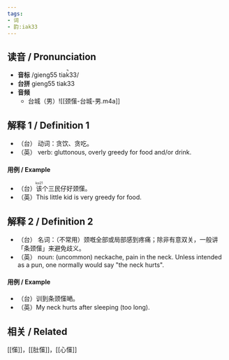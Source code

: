 ```yaml
---
tags:
- 词
- 韵:iak33
---
```


## __读音__ / Pronunciation

- __音标__ /gieng55 tiak̚33/
- __台拼__ gieng55 tiak33
- __音频__
	- 台城（男）![[颈憡-台城-男.m4a]]
## 解释 1 / Definition 1

- （台） 动词：贪饮、贪吃。
- （英） verb: gluttonous, overly greedy for food and/or drink.

#### 用例 / Example

- （台）<ruby>该<rt>koi21</rt></ruby>个三民仔好颈憡。
- （英）This little kid is very greedy for food.

## 解释 2 / Definition 2

- （台） 名词：（不常用）颈嘅全部或局部感到疼痛；除非有意双关，一般讲「条颈憡」来避免歧义。
- （英） noun: (uncommon) neckache, pain in the neck. Unless intended as a pun, one normally would say "the neck hurts". 

#### 用例 / Example 

- （台）训到条颈憡嗮。
- （英）My neck hurts after sleeping (too long).


## 相关 / Related

[[憡]]，[[肚憡]]，[[心憡]]
